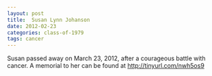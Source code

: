 ```yaml
---
layout: post
title:  Susan Lynn Johanson
date: 2012-02-23
categories: class-of-1979
tags: cancer
---
```


Susan passed away on March 23, 2012, after a courageous battle with cancer. A memorial to her can be found at http://tinyurl.com/nwh5os9


